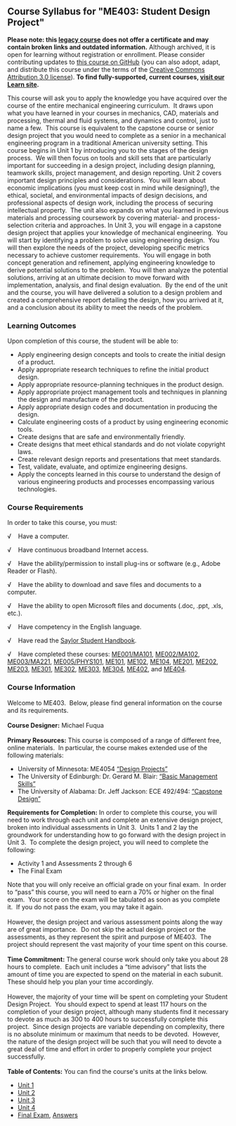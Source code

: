 Course Syllabus for "ME403: Student Design Project"
---------------------------------------------------

**Please note: this [legacy course](https://sayloracademy.zendesk.com/hc/en-us/articles/206089967) does not offer a certificate and may contain 
broken links and outdated information.** Although archived, it is open 
for learning without registration or enrollment. Please consider contributing 
updates to [this course on GitHub](https://github.com/saylordotorg/course_me403) 
(you can also adopt, adapt, and distribute this course under the terms of 
the [Creative Commons Attribution 3.0 license](http://creativecommons.org/licenses/by/3.0/)). **To find fully-supported, current courses, [visit our 
Learn site](https://learn.saylor.org).**

This course will ask you to apply the knowledge you have acquired over
the course of the entire mechanical engineering curriculum.  It draws
upon what you have learned in your courses in mechanics, CAD, materials
and processing, thermal and fluid systems, and dynamics and control,
just to name a few.  This course is equivalent to the capstone course or
senior design project that you would need to complete as a senior in a
mechanical engineering program in a traditional American university
setting. This course begins in Unit 1 by introducing you to the stages
of the design process.  We will then focus on tools and skill sets that
are particularly important for succeeding in a design project, including
design planning, teamwork skills, project management, and design
reporting. Unit 2 covers important design principles and
considerations.  You will learn about economic implications (you must
keep cost in mind while designing!), the ethical, societal, and
environmental impacts of design decisions, and professional aspects of
design work, including the process of securing intellectual property. 
The unit also expands on what you learned in previous materials and
processing coursework by covering material- and process-selection
criteria and approaches. In Unit 3, you will engage in a capstone design
project that applies your knowledge of mechanical engineering.  You will
start by identifying a problem to solve using engineering design.  You
will then explore the needs of the project, developing specific metrics
necessary to achieve customer requirements.  You will engage in both
concept generation and refinement, applying engineering knowledge to
derive potential solutions to the problem.  You will then analyze the
potential solutions, arriving at an ultimate decision to move forward
with implementation, analysis, and final design evaluation.  By the end
of the unit and the course, you will have delivered a solution to a
design problem and created a comprehensive report detailing the design,
how you arrived at it, and a conclusion about its ability to meet the
needs of the problem.

### Learning Outcomes

Upon completion of this course, the student will be able to:

-   Apply engineering design concepts and tools to create the initial
    design of a product.
-   Apply appropriate research techniques to refine the initial product
    design.
-   Apply appropriate resource-planning techniques in the product
    design.
-   Apply appropriate project management tools and techniques in
    planning the design and manufacture of the product.
-   Apply appropriate design codes and documentation in producing the
    design.
-   Calculate engineering costs of a product by using engineering
    economic tools.
-   Create designs that are safe and environmentally friendly.
-   Create designs that meet ethical standards and do not violate
    copyright laws.
-   Create relevant design reports and presentations that meet
    standards.
-   Test, validate, evaluate, and optimize engineering designs.
-   Apply the concepts learned in this course to understand the design
    of various engineering products and processes encompassing various
    technologies.

### Course Requirements

In order to take this course, you must:  
  
 √    Have a computer.  
  
 √    Have continuous broadband Internet access.  
  
 √    Have the ability/permission to install plug-ins or software (e.g.,
Adobe Reader or Flash).  
  
 √    Have the ability to download and save files and documents to a
computer.  
  
 √    Have the ability to open Microsoft files and documents (.doc,
.ppt, .xls, etc.).  
  
 √    Have competency in the English language.  
  
 √    Have read the [Saylor Student
Handbook](https://resources.saylor.org/wwwresources/archived/site/wp-content/uploads/2012/05/Saylor-StudentHandbook.pdf).  
  
 √    Have completed these courses:
[ME001/MA101](http://www.saylor.org/courses/me001/),
[ME002/MA102](http://www.saylor.org/courses/me002/),
[ME003/MA221](http://www.saylor.org/courses/me003/),
[ME005/PHYS101](http://www.saylor.org/courses/me005/),
[ME101](http://www.saylor.org/courses/me101/),
[ME102](http://www.saylor.org/courses/me102/),
[ME104](http://www.saylor.org/courses/me104/),
[ME201](http://www.saylor.org/courses/me201/),
[ME202](http://www.saylor.org/courses/me202/),
[ME203](http://www.saylor.org/courses/me203/),
[ME301](http://www.saylor.org/courses/me301/),
[ME302](http://www.saylor.org/courses/me302/),
[ME303](http://www.saylor.org/courses/me303/),
[ME304](http://www.saylor.org/courses/me304/),
[ME402](http://www.saylor.org/courses/me402/), and
[ME404](http://www.saylor.org/courses/me404/).

### Course Information

Welcome to ME403.  Below, please find general information on the course
and its requirements.  
    
 **Course Designer:** Michael Fuqua  
    
 **Primary Resources:** This course is composed of a range of different
free, online materials.  In particular, the course makes extended use of
the following materials:  

-   University of Minnesota: ME4054 [“Design
    Projects”](http://www.me.umn.edu/courses/me4054/index.html)
-   The University of Edinburgh: Dr. Gerard M. Blair: [“Basic Management
    Skills”](http://www.ee.ed.ac.uk/~gerard/Management)
-   The University of Alabama: Dr. Jeff Jackson: ECE 492/494: [“Capstone
    Design”](http://jjackson.eng.ua.edu/courses/capstone/lectures/)

**Requirements for Completion:** In order to complete this course, you
will need to work through each unit and complete an extensive design
project, broken into individual assessments in Unit 3.  Units 1 and 2
lay the groundwork for understanding how to go forward with the design
project in Unit 3.  To complete the design project, you will need to
complete the following:  

-   Activity 1 and Assessments 2 through 6
-   The Final Exam

Note that you will only receive an official grade on your final exam. 
In order to “pass” this course, you will need to earn a 70% or higher on
the final exam.  Your score on the exam will be tabulated as soon as you
complete it.  If you do not pass the exam, you may take it again.  
    
 However, the design project and various assessment points along the way
are of great importance.  Do not skip the actual design project or the
assessments, as they represent the spirit and purpose of ME403.  The
project should represent the vast majority of your time spent on this
course.  
    
 **Time Commitment:** The general course work should only take you about
28 hours to complete.  Each unit includes a “time advisory” that lists
the amount of time you are expected to spend on the material in each
subunit.  These should help you plan your time accordingly.  
    
 However, the majority of your time will be spent on completing your
Student Design Project.  You should expect to spend at least 117 hours
on the completion of your design project, although many students find it
necessary to devote as much as 300 to 400 hours to successfully complete
this project.  Since design projects are variable depending on
complexity, there is no absolute minimum or maximum that needs to be
devoted.  However, the nature of the design project will be such that
you will need to devote a great deal of time and effort in order to
properly complete your project successfully.  
    
**Table of Contents:** You can find the course's units at the links below.

- [Unit 1](https://legacy.saylor.org/me403/Unit01/)
- [Unit 2](https://legacy.saylor.org/me403/Unit02/)
- [Unit 3](https://legacy.saylor.org/me403/Unit03/)
- [Unit 4](https://legacy.saylor.org/me403/Unit04/)
- [Final Exam](http://saylordotorg.github.io/LegacyExams/ME/ME403/ME403-FinalExam.html), [Answers](http://saylordotorg.github.io/LegacyExams/ME/ME403/ME403-FinalExam-Answers.html)
